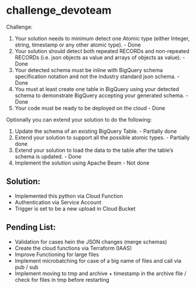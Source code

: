 # challenge_devoteam

Challenge:

1. Your solution needs to minimum detect one Atomic type (either Integer, string, timestamp or any other atomic type). - Done
2. Your solution should detect both repeated RECORDs and non-repeated RECORDs (i.e. json objects as value and arrays of objects as value). - Done
3. Your detected schema must be inline with BigQuery schema specification notation and not the industry standard json schema. - Done
4. You must at least create one table in BigQuery using your detected schema to demonstrate BigQuery accepting your generated schema. - Done
5. Your code must be ready to be deployed on the cloud - Done

Optionally you can extend your solution to do the following:
1. Update the schema of an existing BigQuery Table. - Partially done
2. Extend your solution to support all the possible atomic types. - Partially done
3. Extend your solution to load the data to the table after the table’s schema
is updated. - Done
4. Implement the solution using Apache Beam - Not done

## Solution:
- Implemented this python via Cloud Function
- Authentication via Service Account
- Trigger is set to be a new upload in Cloud Bucket

## Pending List:
- Validation for cases hein the JSON changes (merge schemas)
- Create the cloud functions via Terraform (IAAS)
- Improve Functioning for large files 
- Implement microbatching for case of a big name of files and call via pub / sub
- Implement moving to tmp and archive + timestamp in the archive file / check for files in tmp before restarting

